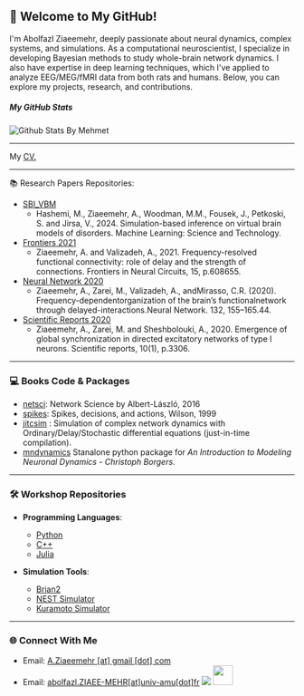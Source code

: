 ## 👋 Welcome to My GitHub!

I'm Abolfazl Ziaeemehr, deeply passionate about neural dynamics, complex systems, and simulations. As a computational neuroscientist, I specialize in developing Bayesian methods to study whole-brain network dynamics. I also have expertise in deep learning techniques, which I've applied to analyze EEG/MEG/fMRI data from both rats and humans. Below, you can explore my projects, research, and contributions.

##### My GitHub Stats
  ![Github Stats By Mehmet](https://github-readme-stats-sigma-five.vercel.app/api?username=Ziaeemehr&count_private=true&title_color=fff&icon_color=79ff97&bg_color=151515&text_color=9f9f9f)  

---

My [CV.](https://github.com/Ziaeemehr/ziaeemehr/blob/main/Ziaeemehr.pdf)

---

📚 Research Papers Repositories:
- [SBI_VBM](https://github.com/ins-amu/SBI-VBMs)
  - Hashemi, M., Ziaeemehr, A., Woodman, M.M., Fousek, J., Petkoski, S. and Jirsa, V., 2024. Simulation-based inference on virtual brain models of disorders. Machine Learning: Science and Technology.
- [Frontiers 2021](https://github.com/Ziaeemehr/Frontiers2021)
  - Ziaeemehr, A. and Valizadeh, A., 2021. Frequency-resolved functional connectivity: role of delay and the strength of connections. Frontiers in Neural Circuits, 15, p.608655.
- [Neural Network 2020](https://github.com/ITNG/ziaeeNN2020)
  - Ziaeemehr, A., Zarei, M., Valizadeh, A., andMirasso, C.R. (2020). Frequency-dependentorganization of the brain’s functionalnetwork through delayed-interactions.Neural Network. 132, 155–165.44.
- [Scientific Reports 2020](https://github.com/Ziaeemehr/SReport2020)
  - Ziaeemehr, A., Zarei, M. and Sheshbolouki, A., 2020. Emergence of global synchronization in directed excitatory networks of type I neurons. Scientific reports, 10(1), p.3306.

---

### 💻 Books Code & Packages
- [netsci](https://github.com/Ziaeemehr/netsci): Network Science by Albert-László, 2016
- [spikes](https://github.com/Ziaeemehr/spikes): Spikes, decisions, and actions, Wilson, 1999
- [jitcsim](https://github.com/Ziaeemehr/JITCSIM) : Simulation of complex network dynamics with Ordinary/Delay/Stochastic differential equations (just-in-time compilation).
- [mndynamics](https://github.com/Ziaeemehr/mndynamics) Stanalone python package for *An Introduction to Modeling Neuronal Dynamics - Christoph Borgers*.

---

### 🛠️ Workshop Repositories

- **Programming Languages**:
  - [Python](https://github.com/Ziaeemehr/workshop_scripting)
  - [C++](https://github.com/Ziaeemehr/cpp_workshop)
  - [Julia](https://github.com/Ziaeemehr/workshop_julia)

- **Simulation Tools**:
  - [Brian2](https://github.com/Ziaeemehr/workshop_brian)
  - [NEST Simulator](https://github.com/Ziaeemehr/itng_nest)
  - [Kuramoto Simulator](https://github.com/Ziaeemehr/Kuramoto_model)

---

### 🌐 Connect With Me
- Email: [A.Ziaeemehr [at] gmail [dot] com](mailto:a.ziaeemehr@gmail.com)
- Email: [abolfazl.ZIAEE-MEHR[at]univ-amu[dot]fr](mailto:abolfazl.ZIAEE-MEHR@univ-amu.fr)
[<img src="https://upload.wikimedia.org/wikipedia/commons/5/5e/ResearchGate_icon_SVG.svg">](https://www.researchgate.net/profile/Abolfazl-Ziaeemehr) [<img src="https://upload.wikimedia.org/wikipedia/commons/f/f8/LinkedIn_icon_circle.svg" width=35>](https://www.linkedin.com/in/ziaeemehr)





